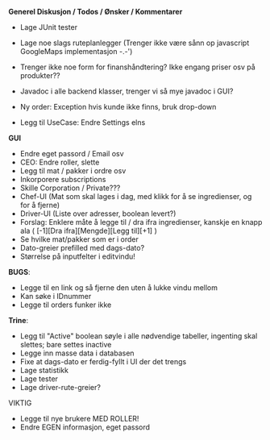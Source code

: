 **Generel Diskusjon / Todos / Ønsker / Kommentarer**

- Lage JUnit tester
- Lage noe slags ruteplanlegger (Trenger ikke være sånn op javascript GoogleMaps implementasjon -.-')
- Trenger ikke noe form for finanshåndtering? Ikke engang priser osv på produkter??
- Javadoc i alle backend klasser, trenger vi så mye javadoc i GUI?
- Ny order: Exception hvis kunde ikke finns, bruk drop-down

- Legg til UseCase: Endre Settings elns

**GUI**
- Endre eget passord / Email osv
- CEO: Endre roller, slette
- Legg til mat / pakker i ordre osv
- Inkorporere subscriptions
- Skille Corporation / Private???
- Chef-UI (Mat som skal lages i dag, med klikk for å se ingredienser, og for å fjerne)
- Driver-UI (Liste over adresser, boolean levert?)
- Forslag: Enklere måte å legge til / dra ifra ingredienser, kanskje en knapp ala
	( [-1][Dra ifra][Mengde][Legg til][+1] )
- Se hvilke mat/pakker som er i order
- Dato-greier prefilled med dags-dato?
- Størrelse på inputfelter i editvindu!

**BUGS**:
- Legge til en link og så fjerne den uten å lukke vindu mellom
- Kan søke i IDnummer
- Legge til orders funker ikke

**Trine**:
- Legg til "Active" boolean søyle i alle nødvendige tabeller, ingenting skal slettes; bare settes inactive
- Legge inn masse data i databasen
- Fixe at dags-dato er ferdig-fyllt i UI der det trengs
- Lage statistikk
- Lage tester
- Lage driver-rute-greier?


VIKTIG
- Legge til nye brukere MED ROLLER!
- Endre EGEN informasjon, eget passord
